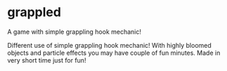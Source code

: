 # grappled
A game with simple grappling hook mechanic!

Different use of simple grappling hook mechanic! With highly bloomed objects and particle effects you may have couple of fun minutes. Made in very short time just for fun! 
